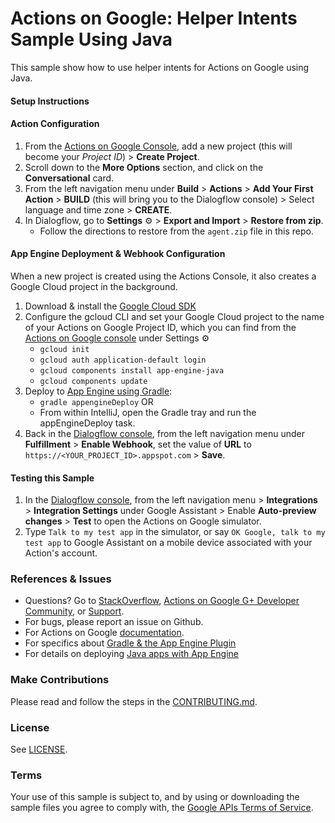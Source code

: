 # Actions on Google: Helper Intents Sample Using Java

This sample show how to use helper intents for Actions on Google using Java.

#### Setup Instructions
 
 #### Action Configuration
 1. From the [Actions on Google Console](https://console.actions.google.com/), add a new project (this will become your *Project ID*) > **Create Project**.
 1. Scroll down to the **More Options** section, and click on the **Conversational** card.
 1. From the left navigation menu under **Build** > **Actions** > **Add Your First Action** > **BUILD** (this will bring you to the Dialogflow console) > Select language and time zone > **CREATE**.
 1. In Dialogflow, go to **Settings** ⚙ > **Export and Import** > **Restore from zip**.
    + Follow the directions to restore from the `agent.zip` file in this repo.
 
 #### App Engine Deployment & Webhook Configuration
 When a new project is created using the Actions Console, it also creates a Google Cloud project in the background.
 
 1. Download & install the [Google Cloud SDK](https://cloud.google.com/sdk/docs/)
 1. Configure the gcloud CLI and set your Google Cloud project to the name of your Actions on Google Project ID, which you can find from the [Actions on Google console](https://console.actions.google.com/) under Settings ⚙
    + `gcloud init`
    + `gcloud auth application-default login`
    + `gcloud components install app-engine-java`
    + `gcloud components update`
 1. Deploy to [App Engine using Gradle](https://cloud.google.com/appengine/docs/flexible/java/using-gradle):
    + `gradle appengineDeploy` OR
    +  From within IntelliJ, open the Gradle tray and run the appEngineDeploy task.
 1. Back in the [Dialogflow console](https://console.dialogflow.com), from the left navigation menu under **Fulfillment** > **Enable Webhook**, set the value of **URL** to `https://<YOUR_PROJECT_ID>.appspot.com` > **Save**.
 
 #### Testing this Sample
 1. In the [Dialogflow console](https://console.dialogflow.com), from the left navigation menu > **Integrations** > **Integration Settings** under Google Assistant > Enable **Auto-preview changes** >  **Test** to open the Actions on Google simulator.
 1. Type `Talk to my test app` in the simulator, or say `OK Google, talk to my test app` to Google Assistant on a mobile device associated with your Action's account.
 
 ### References & Issues
 + Questions? Go to [StackOverflow](https://stackoverflow.com/questions/tagged/actions-on-google), [Actions on Google G+ Developer Community](https://g.co/actionsdev), or [Support](https://developers.google.com/actions/support/).
 + For bugs, please report an issue on Github.
 + For Actions on Google [documentation](https://developers.google.com/actions/).
 + For specifics about [Gradle & the App Engine Plugin](https://cloud.google.com/appengine/docs/flexible/java/using-gradle)
 + For details on deploying [Java apps with App Engine](https://cloud.google.com/appengine/docs/standard/java/quickstart)
 
 ### Make Contributions
 Please read and follow the steps in the [CONTRIBUTING.md](CONTRIBUTING.md).
 
 ### License
 See [LICENSE](LICENSE).
 
 ### Terms
 Your use of this sample is subject to, and by using or downloading the sample files you agree to comply with, the [Google APIs Terms of Service](https://developers.google.com/terms/).
